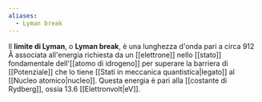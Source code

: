 ```yaml
---
aliases:
  - Lyman break
---
```

Il **limite di Lyman**, o **Lyman break**, è una lunghezza d'onda pari a circa 912 Å associata all'energia richiesta da un [[elettrone]] nello [[stato]] fondamentale dell'[[atomo di idrogeno]] per superare la barriera di [[Potenziale]] che lo tiene [[Stati in meccanica quantistica|legato]] al [[Nucleo atomico|nucleo]]. Questa energia è pari alla [[costante di Rydberg]], ossia 13.6 [[Elettronvolt|eV]].